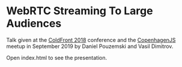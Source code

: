 # WebRTC Streaming To Large Audiences

Talk given at the [ColdFront 2018](https://2018.coldfront.com) conference and the [CopenhagenJS](https://copenhagenjs.dk/) meetup in September 2019 by Daniel Pouzemski and Vasil Dimitrov. 

Open index.html to see the presentation. 
